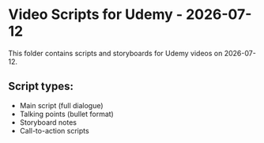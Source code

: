 # Video Scripts for Udemy - 2026-07-12

This folder contains scripts and storyboards for Udemy videos on 2026-07-12.

## Script types:
- Main script (full dialogue)
- Talking points (bullet format)
- Storyboard notes
- Call-to-action scripts
